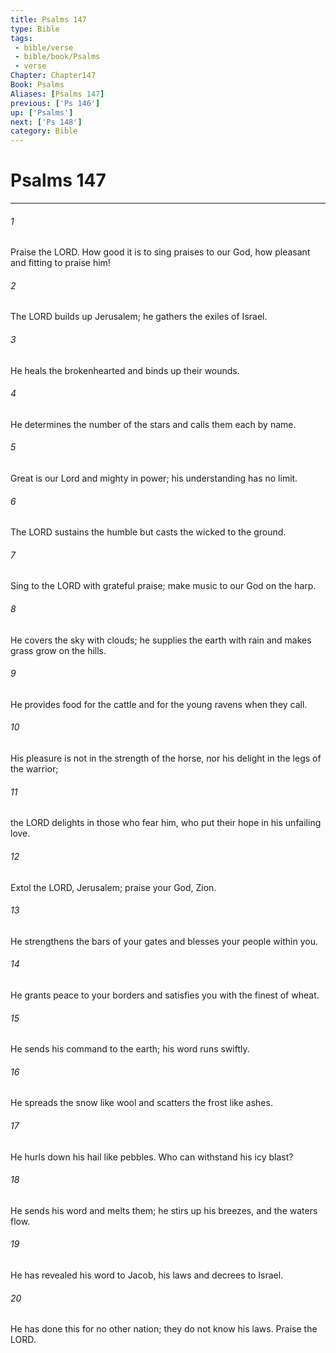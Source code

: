 ```yaml
---
title: Psalms 147
type: Bible
tags:
 - bible/verse
 - bible/book/Psalms
 - verse
Chapter: Chapter147
Book: Psalms
Aliases: [Psalms 147]
previous: ['Ps 146']
up: ['Psalms']
next: ['Ps 148']
category: Bible
---
```

# Psalms 147

***


###### 1 
Praise the LORD. How good it is to sing praises to our God, how pleasant and fitting to praise him! 

###### 2 
The LORD builds up Jerusalem; he gathers the exiles of Israel. 

###### 3 
He heals the brokenhearted and binds up their wounds. 

###### 4 
He determines the number of the stars and calls them each by name. 

###### 5 
Great is our Lord and mighty in power; his understanding has no limit. 

###### 6 
The LORD sustains the humble but casts the wicked to the ground. 

###### 7 
Sing to the LORD with grateful praise; make music to our God on the harp. 

###### 8 
He covers the sky with clouds; he supplies the earth with rain and makes grass grow on the hills. 

###### 9 
He provides food for the cattle and for the young ravens when they call. 

###### 10 
His pleasure is not in the strength of the horse, nor his delight in the legs of the warrior; 

###### 11 
the LORD delights in those who fear him, who put their hope in his unfailing love. 

###### 12 
Extol the LORD, Jerusalem; praise your God, Zion. 

###### 13 
He strengthens the bars of your gates and blesses your people within you. 

###### 14 
He grants peace to your borders and satisfies you with the finest of wheat. 

###### 15 
He sends his command to the earth; his word runs swiftly. 

###### 16 
He spreads the snow like wool and scatters the frost like ashes. 

###### 17 
He hurls down his hail like pebbles. Who can withstand his icy blast? 

###### 18 
He sends his word and melts them; he stirs up his breezes, and the waters flow. 

###### 19 
He has revealed his word to Jacob, his laws and decrees to Israel. 

###### 20 
He has done this for no other nation; they do not know his laws. Praise the LORD. 
